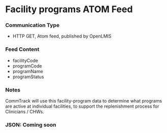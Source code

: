 # Facility programs ATOM Feed

### Communication Type

- HTTP GET, Atom feed, published by OpenLMIS

### Feed Content

- facilityCode
- programCode
- programName
- programStatus

### Notes

CommTrack will use this facility-program data to determine what programs are active at individual facilities, to support the replenishment process for  Clinicians / CHWs. 

### JSON: Coming soon
